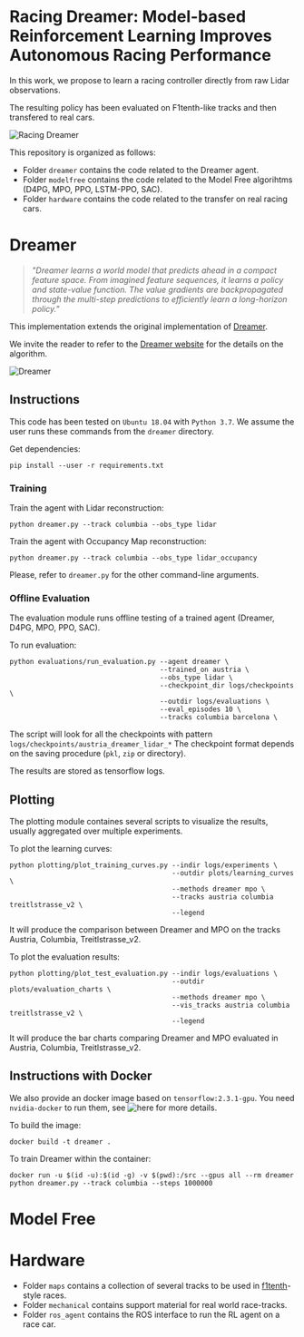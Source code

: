 # Racing Dreamer: Model-based Reinforcement Learning Improves Autonomous Racing Performance

In this work, we propose to learn a racing controller directly from raw Lidar observations.

The resulting policy has been evaluated on F1tenth-like tracks and then transfered to real cars.

![Racing Dreamer](docs/treitl_sim2real.gif)

This repository is organized as follows:
- Folder `dreamer` contains the code related to the Dreamer agent.
- Folder `modelfree` contains the code related to the Model Free algorihtms (D4PG, MPO, PPO, LSTM-PPO, SAC).
- Folder `hardware` contains the code related to the transfer on real racing cars.

# Dreamer

>*"Dreamer learns a world model that predicts ahead in a compact feature space.
From imagined feature sequences, it learns a policy and state-value function.
The value gradients are backpropagated through the multi-step predictions to
efficiently learn a long-horizon policy."*

This implementation extends the original implementation of [Dreamer](https://github.com/danijar/dreamer). 

We invite the reader to refer to the [Dreamer website](https://danijar.com/project/dreamer/) for the details on the algorithm.

![Dreamer](https://imgur.com/JrXC4rh.png)


## Instructions

This code has been tested on `Ubuntu 18.04` with `Python 3.7`.
We assume the user runs these commands from the `dreamer` directory.
 
Get dependencies:

```
pip install --user -r requirements.txt
```

### Training

Train the agent with Lidar reconstruction:

```
python dreamer.py --track columbia --obs_type lidar
```

Train the agent with Occupancy Map reconstruction:
```
python dreamer.py --track columbia --obs_type lidar_occupancy
```

Please, refer to `dreamer.py` for the other command-line arguments.

### Offline Evaluation
The evaluation module runs offline testing of a trained agent (Dreamer, D4PG, MPO, PPO, SAC).

To run evaluation:
```
python evaluations/run_evaluation.py --agent dreamer \
                                     --trained_on austria \
                                     --obs_type lidar \
                                     --checkpoint_dir logs/checkpoints \
                                     --outdir logs/evaluations \
                                     --eval_episodes 10 \
                                     --tracks columbia barcelona \
```
The script will look for all the checkpoints with pattern `logs/checkpoints/austria_dreamer_lidar_*`
The checkpoint format depends on the saving procedure (`pkl`, `zip` or directory).

The results are stored as tensorflow logs.

## Plotting
The plotting module containes several scripts to visualize the results, usually aggregated over multiple experiments.

To plot the learning curves:
```
python plotting/plot_training_curves.py --indir logs/experiments \
                                        --outdir plots/learning_curves \
                                        --methods dreamer mpo \
                                        --tracks austria columbia treitlstrasse_v2 \
                                        --legend
```
It will produce the comparison between Dreamer and MPO on the tracks Austria, Columbia, Treitlstrasse_v2.

To plot the evaluation results:
```
python plotting/plot_test_evaluation.py --indir logs/evaluations \
                                        --outdir plots/evaluation_charts \
                                        --methods dreamer mpo \
                                        --vis_tracks austria columbia treitlstrasse_v2 \
                                        --legend
```
It will produce the bar charts comparing Dreamer and MPO evaluated in Austria, Columbia, Treitlstrasse_v2.


## Instructions with Docker

We also provide an docker image based on `tensorflow:2.3.1-gpu`.
You need `nvidia-docker` to run them, see ![here](https://github.com/NVIDIA/nvidia-docker) for more details.

To build the image:
```  
docker build -t dreamer .
```

To train Dreamer within the container:
```
docker run -u $(id -u):$(id -g) -v $(pwd):/src --gpus all --rm dreamer python dreamer.py --track columbia --steps 1000000
```


# Model Free

# Hardware
* Folder `maps` contains a collection of several tracks to be used in [f1tenth](https://f1tenth.org/)-style races.
* Folder `mechanical` contains support material for real world race-tracks.
* Folder `ros_agent` contains the ROS interface to run the RL agent on a race car.
